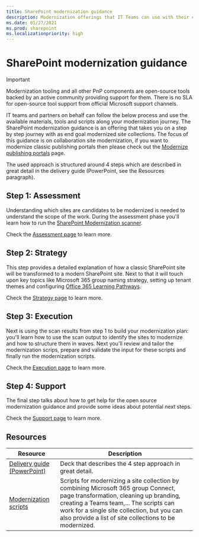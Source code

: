 ```yaml
---
title: SharePoint modernization guidance
description: Modernization offerings that IT Teams can use with their customers
ms.date: 01/27/2021
ms.prod: sharepoint
ms.localizationpriority: high
---
```


# SharePoint modernization guidance

> [!IMPORTANT]
> Modernization tooling and all other PnP components are open-source tools backed by an active community providing support for them. There is no SLA for open-source tool support from official Microsoft support channels.

IT teams and partners on behalf can follow the below process and use the available materials, tools and scripts along your modernization journey. The SharePoint modernization guidance is an offering that takes you on a step by step journey with as end goal modernized site collections. The focus of this guidance is on collaboration site modernization, if you want to modernize classic publishing portals then please check out the [Modernize publishing portals](modernize-publishing-portal.md) page.

The used approach is structured around 4 steps which are described in great detail in the delivery guide (PowerPoint, see the Resources paragraph).

## Step 1: Assessment

Understanding which sites are candidates to be modernized is needed to understand the scope of the work. During the assessment phase you'll learn how to run the [SharePoint Modernization scanner](https://aka.ms/sppnp-modernizationscanner).

Check the [Assessment page](modernize-guidance-assessment.md) to learn more.

## Step 2: Strategy

This step provides a detailed explanation of how a classic SharePoint site will be transformed to a modern SharePoint site. Next to that it will touch upon key topics like Microsoft 365 group naming strategy, setting up tenant themes and configuring [Office 365 Learning Pathways](https://aka.ms/learningpathways).

Check the [Strategy page](modernize-guidance-strategy.md) to learn more.

## Step 3: Execution

Next is using the scan results from step 1 to build your modernization plan: you'll learn how to use the scan output to identify the sites to modernize and how to structure them in waves. Next you'll review and tailor the modernization scrips, prepare and validate the input for these scripts and finally run the modernization scripts.

Check the [Execution page](modernize-guidance-execution.md) to learn more.

## Step 4: Support

The final step talks about how to get help for the open source modernization guidance and provide some ideas about potential next steps.

Check the [Support page](modernize-guidance-support.md) to learn more.

## Resources

Resource | Description
---------|------------
[Delivery guide (PowerPoint)](https://github.com/SharePoint/sp-dev-modernization/blob/dev/Modernization%20partner%20guidance/Microsoft%20Teamwork%20Transformation%20Delivery%20Guide.pptx?raw=true) | Deck that describes the 4 step approach in great detail.
[Modernization scripts](https://aka.ms/sppnp-modernization-sitecollectionscripts) | Scripts for modernizing a site collection by combining Microsoft 365 group Connect, page transformation, cleaning up branding, creating a Teams team,... The scripts can work for a single site collection, but you can also provide a list of site collections to be modernized.
